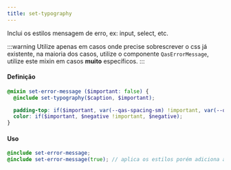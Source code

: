 ```yaml
---
title: set-typography
---
```


Inclui os estilos mensagem de erro, ex: input, select, etc.

:::warning
Utilize apenas em casos onde precise sobrescrever o css já existente, na maioria dos casos, utilize o componente `QasErrorMessage`, utilize este mixin em casos **muito** específicos.
:::

#### Definição
```scss
@mixin set-error-message ($important: false) {
  @include set-typography($caption, $important);

  padding-top: if($important, var(--qas-spacing-sm) !important, var(--qas-spacing-sm));
  color: if($important, $negative !important, $negative);
}
```

#### Uso
```scss
@include set-error-message;
@include set-error-message(true); // aplica os estilos porém adiciona as propriedades com "!important"
```
